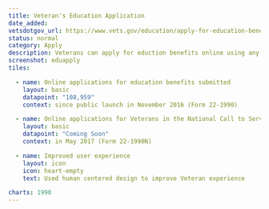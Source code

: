 ```yaml
---
title: Veteran's Education Application
date_added:
vetsdotgov_url: https://www.vets.gov/education/apply-for-education-benefits/
status: normal
category: Apply
description: Veterans can apply for eduction benefits online using any mobile device
screenshot: eduapply
tiles:

  - name: Online applications for education benefits submitted
    layout: basic
    datapoint: "108,959"
    context: since public launch in November 2016 (Form 22-1990)

  - name: Online applications for Veterans in the National Call to Service programs
    layout: basic
    datapoint: "Coming Soon"
    context: in May 2017 (Form 22-1990N)

  - name: Improved user experience
    layout: icon
    icon: heart-empty
    text: Used human centered design to improve Veteran experience

charts: 1990
---
```

